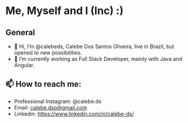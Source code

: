 # Me, Myself and I (Inc) :)

## General
-  👋 Hi, I’m @calebeds, Calebe Dos Santos Oliveira, live in Brazil, but opened to new possibilities.
- 🌱 I’m currently working as Full Stack Developer, mainly with Java and Angular.

## 📫 How to reach me:
-  Professional Instagram: @calebe.ds
-  Email: calebe.dso@gmail.com
-  Linkedin: https://www.linkedin.com/in/calebe-ds/

<!---
calebeds/calebeds is a ✨ special ✨ repository because its `README.md` (this file) appears on your GitHub profile.
You can click the Preview link to take a look at your changes.
--->
